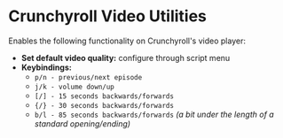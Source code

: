 # Crunchyroll Video Utilities

Enables the following functionality on Crunchyroll's video player:

- **Set default video quality:** configure through script menu
- **Keybindings:**
  - `p/n - previous/next episode`
  - `j/k - volume down/up`
  - `[/] - 15 seconds backwards/forwards`
  - `{/} - 30 seconds backwards/forwards`
  - `b/l - 85 seconds backwards/forwards` _(a bit under the length of a standard opening/ending)_
